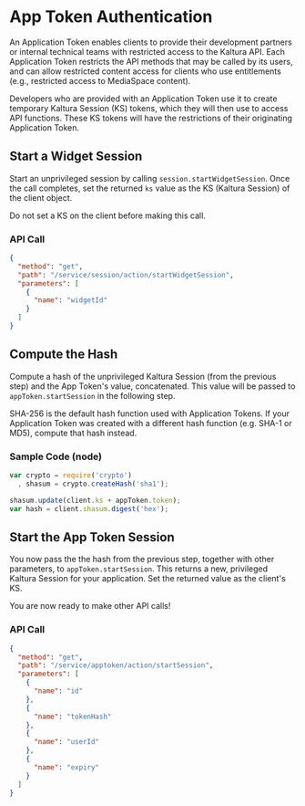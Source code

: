 <!--METADATA
{
  "summary": "Learn how to authenticate using App Tokens"
}
-->

# App Token Authentication
An Application Token enables clients to provide their development partners or internal technical teams with restricted access to the Kaltura API. Each Application Token restricts the API methods that may be called by its users, and can allow restricted content access for clients who use entitlements (e.g., restricted access to MediaSpace content).

Developers who are provided with an Application Token use it to create temporary Kaltura Session (KS) tokens, which they will then use to access API functions. These KS tokens will have the restrictions of their originating Application Token.

## Start a Widget Session
Start an unprivileged session by calling `session.startWidgetSession`. Once the call completes, set the returned `ks` value as the KS (Kaltura Session) of the client object.

Do not set a KS on the client before making this call.

### API Call
```json
{
  "method": "get",
  "path": "/service/session/action/startWidgetSession",
  "parameters": [
    {
      "name": "widgetId"
    }
  ]
}
```

## Compute the Hash
Compute a hash of the unprivileged Kaltura Session (from the previous step) and the App Token's value, concatenated. This value will be passed to `appToken.startSession` in the following step.

SHA-256 is the default hash function used with Application Tokens. If your Application Token was created with a different hash function (e.g. SHA-1 or MD5), compute that hash instead.


### Sample Code (node)
```javascript
var crypto = require('crypto')
  , shasum = crypto.createHash('sha1');

shasum.update(client.ks + appToken.token);
var hash = client.shasum.digest('hex');
```

## Start the App Token Session
You now pass the the hash from the previous step, together with other parameters, to `appToken.startSession`. This returns a new, privileged Kaltura Session for your application. Set the returned value as the client's KS.

You are now ready to make other API calls!

### API Call
```json
{
  "method": "get",
  "path": "/service/apptoken/action/startSession",
  "parameters": [
    {
      "name": "id"
    },
    {
      "name": "tokenHash"
    },
    {
      "name": "userId"
    },
    {
      "name": "expiry"
    }
  ]
}
```